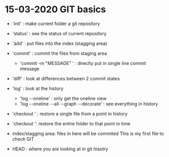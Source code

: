 # 15-03-2020 GIT basics
- 'init' : make current folder a git repository
- 'status' : see the status of current repository
- 'add' : put files into the index (stagging area)
- 'commit' : commit the files from staging area
    - 'commit -m "MESSAGE" ' :  direclty put in  single line commit message
- 'diff' : look at differences between 2 commit states 
- 'log' : look at the history
    + 'log --oneline' : only get  the oneline  view  
    + 'log  --oneline --all --graph --decorate' : see everything in history
- 'checkout <hash> <file>' : restore a single file from a point in history
-  'checkout <hash>': restore the entire folder to that point in time

- index/stagging area: files in here will be commited
This is my first file to check GIT

- HEAD : where you are looking at in git hisotry